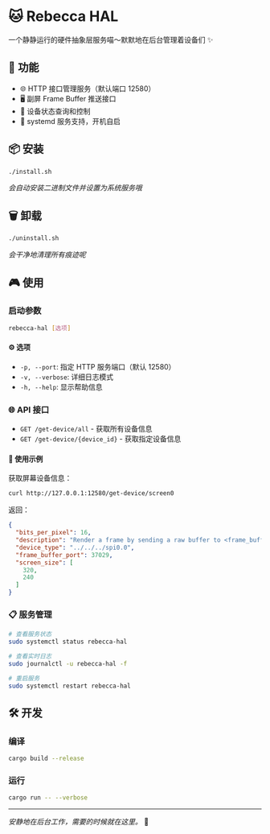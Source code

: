 # 🐱 Rebecca HAL

一个静静运行的硬件抽象层服务喵～默默地在后台管理着设备们 ✨

## 🎯 功能

- 🌐 HTTP 接口管理服务（默认端口 12580）
- 🖥️ 副屏 Frame Buffer 推送接口
- 🔧 设备状态查询和控制
- 🚀 systemd 服务支持，开机自启

## 📦 安装

```bash
./install.sh
```

*会自动安装二进制文件并设置为系统服务哦*

## 🗑️ 卸载

```bash
./uninstall.sh
```

*会干净地清理所有痕迹呢*

## 🎮 使用

### 启动参数
```bash
rebecca-hal [选项]
```

#### ⚙️ 选项
- `-p, --port`: 指定 HTTP 服务端口（默认 12580）
- `-v, --verbose`: 详细日志模式
- `-h, --help`: 显示帮助信息

### 🌐 API 接口

- `GET /get-device/all` - 获取所有设备信息
- `GET /get-device/{device_id}` - 获取指定设备信息

#### 🎯 使用示例

获取屏幕设备信息：
```bash
curl http://127.0.0.1:12580/get-device/screen0
```

返回：
```json
{
  "bits_per_pixel": 16,
  "description": "Render a frame by sending a raw buffer to <frame_buffer_port> via ZMQ REP socket.",
  "device_type": "../../../spi0.0",
  "frame_buffer_port": 37029,
  "screen_size": [
    320,
    240
  ]
}
```

### 📋 服务管理

```bash
# 查看服务状态
sudo systemctl status rebecca-hal

# 查看实时日志
sudo journalctl -u rebecca-hal -f

# 重启服务
sudo systemctl restart rebecca-hal
```

## 🛠️ 开发

### 编译
```bash
cargo build --release
```

### 运行
```bash
cargo run -- --verbose
```

---

*安静地在后台工作，需要的时候就在这里。* 🐾
